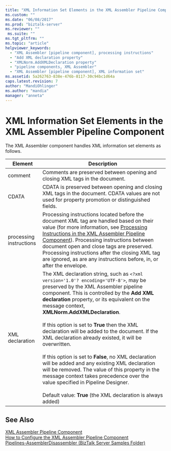 ```yaml
---
title: "XML Information Set Elements in the XML Assembler Pipeline Component | Microsoft Docs"
ms.custom: ""
ms.date: "06/08/2017"
ms.prod: "biztalk-server"
ms.reviewer: ""
 ms.suite: ""
ms.tgt_pltfrm: ""
ms.topic: "article"
helpviewer_keywords: 
  - "XML Assembler [pipeline component], processing instructions"
  - "Add XML declaration property"
  - "XMLNorm.AddXMLDeclaration property"
  - "pipeline components, XML Assembler"
  - "XML Assembler [pipeline component], XML information set"
ms.assetid: 5a262763-838e-476b-8117-30c94bc1d64a
caps.latest.revision: 7
author: "MandiOhlinger"
ms.author: "mandia"
manager: "anneta"
---
```

# XML Information Set Elements in the XML Assembler Pipeline Component
The XML Assembler component handles XML information set elements as follows.  
  
|Element|Description|  
|-------------|-----------------|  
|comment|Comments are preserved between opening and closing XML tags in the document.|  
|CDATA|CDATA is preserved between opening and closing XML tags in the document. CDATA values are not used for property promotion or distinguished fields.|  
|processing instructions|Processing instructions located before the document XML tag are handled based on their value (for more information, see [Processing Instructions in the XML Assembler Pipeline Component](../core/processing-instructions-in-the-xml-assembler-pipeline-component.md)). Processing instructions between document open and close tags are preserved. Processing instructions after the closing XML tag are ignored, as are any instructions before, in, or after the envelope.|  
|XML declaration|The XML declaration string, such as `<?xml version='1.0'? encoding='UTF-8'>`, may be preserved by the XML Assembler pipeline component. This is controlled by the **Add XML declaration** property, or its equivalent on the message context, **XMLNorm.AddXMLDeclaration**.<br /><br /> If this option is set to **True** then the XML declaration will be added to the document. If the XML declaration already existed, it will be overwritten.<br /><br /> If this option is set to **False**, no XML declaration will be added and any existing XML declaration will be removed. The value of this property in the message context takes precedence over the value specified in Pipeline Designer.<br /><br /> Default value: **True** (the XML declaration is always added)|  
  
## See Also  
 [XML Assembler Pipeline Component](../core/xml-assembler-pipeline-component.md)   
 [How to Configure the XML Assembler Pipeline Component](../core/how-to-configure-the-xml-assembler-pipeline-component.md)   
 [Pipelines-AssemblerDisassembler (BizTalk Server Samples Folder)](../core/pipelines-assemblerdisassembler-biztalk-server-samples-folder.md)